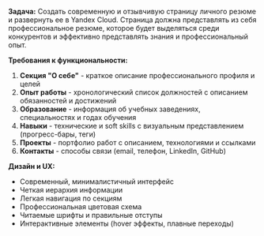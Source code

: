 **Задача:** Создать современную и отзывчивую страницу личного резюме и развернуть ее в Yandex Cloud. Страница должна представлять из себя профессиональное резюме, которое будет выделяться среди конкурентов и эффективно представлять знания и профессиональный опыт.

**Требования к функциональности:**

1. **Секция "О себе"** - краткое описание профессионального профиля и целей
2. **Опыт работы** - хронологический список должностей с описанием обязанностей и достижений
3. **Образование** - информация об учебных заведениях, специальностях и годах обучения
4. **Навыки** - технические и soft skills с визуальным представлением (прогресс-бары, теги)
5. **Проекты** - портфолио работ с описанием, технологиями и ссылками
6. **Контакты** - способы связи (email, телефон, LinkedIn, GitHub)

**Дизайн и UX:**

- Современный, минималистичный интерфейс
- Четкая иерархия информации
- Легкая навигация по секциям
- Профессиональная цветовая схема
- Читаемые шрифты и правильные отступы
- Интерактивные элементы (hover эффекты, плавные переходы)
